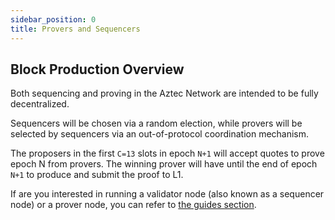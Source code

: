 ```yaml
---
sidebar_position: 0
title: Provers and Sequencers
---
```


## Block Production Overview

Both sequencing and proving in the Aztec Network are intended to be fully decentralized. 

Sequencers will be chosen via a random election, while provers will be selected by sequencers via an out-of-protocol coordination mechanism. 

The proposers in the first `C=13` slots in epoch `N+1` will accept quotes to prove epoch N from provers. The winning prover will have until the end of epoch `N+1` to produce and submit the proof to L1.

If are you interested in running a validator node (also known as a sequencer node) or a prover node, you can refer to [the guides section](./../../guides/run_nodes/index.md).
